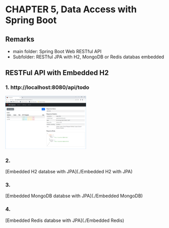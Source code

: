 # CHAPTER 5, Data Access with Spring Boot

## Remarks 
- main folder: Spring Boot Web RESTful API
- Subfolder: RESTful JPA with H2, MongoDB or Redis databas embedded

## RESTFul API with Embedded H2
### 1. http://localhost:8080/api/todo
<img src="./Embedded%20H2%20with%20JPA/img/jpa-hal.png" style="width:50%;"/>

### 2. 

[Embedded H2 databse with JPA](./Embedded H2 with JPA)

### 3. 

[Embedded MongoDB databse with JPA](./Embedded MongoDB)

### 4. 

[Embedded Redis databse with JPA](./Embedded Redis)
